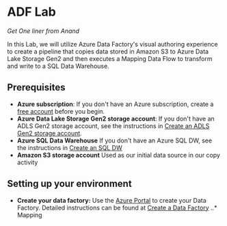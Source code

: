 # ADF Lab

*Get One liner from Anand*

In this Lab, we will utilize Azure Data Factory's visual authoring experience to create a pipeline that copies data stored in Amazon S3 to Azure Data Lake Storage Gen2 and then executes a Mapping Data Flow to transform and write to a SQL Data Warehouse.

## Prerequisites

* **Azure subscription**: If you don't have an Azure subscription, create a [free account](https://azure.microsoft.com/free/) before you begin.
* **Azure Data Lake Storage Gen2 storage account**: If you don't have an ADLS Gen2 storage account, see the instructions in [Create an ADLS Gen2 storage account](https://docs.microsoft.com/en-us/azure/storage/blobs/data-lake-storage-quickstart-create-account).
* **Azure SQL Data Warehouse** If you don't have an Azure SQL DW, see the instructions in [Create an SQL DW](https://docs.microsoft.com/en-us/azure/sql-data-warehouse/create-data-warehouse-portal)
* **Amazon S3 storage account** Used as our initial data source in our copy activity

## Setting up your environment

* **Create your data factory:** Use the [Azure Portal](https://portal.azure.com) to create your Data Factory. Detailed instructions can be found at [Create a Data Factory](https://docs.microsoft.com/en-us/azure/data-factory/quickstart-create-data-factory-portal)
..* Mapping
